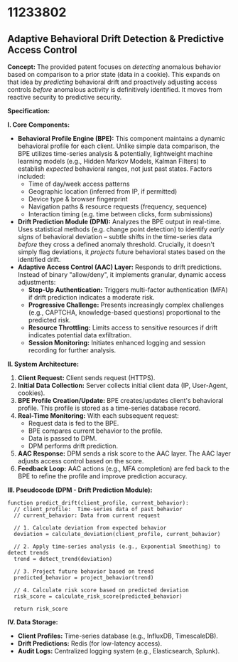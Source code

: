 # 11233802

## Adaptive Behavioral Drift Detection & Predictive Access Control

**Concept:** The provided patent focuses on *detecting* anomalous behavior based on comparison to a prior state (data in a cookie). This expands on that idea by *predicting* behavioral drift and proactively adjusting access controls *before* anomalous activity is definitively identified. It moves from reactive security to predictive security.

**Specification:**

**I. Core Components:**

*   **Behavioral Profile Engine (BPE):** This component maintains a dynamic behavioral profile for each client. Unlike simple data comparison, the BPE utilizes time-series analysis & potentially, lightweight machine learning models (e.g., Hidden Markov Models, Kalman Filters) to establish *expected* behavioral ranges, not just past states. Factors included:
    *   Time of day/week access patterns
    *   Geographic location (inferred from IP, if permitted)
    *   Device type & browser fingerprint
    *   Navigation paths & resource requests (frequency, sequence)
    *   Interaction timing (e.g. time between clicks, form submissions)
*   **Drift Prediction Module (DPM):** Analyzes the BPE output in real-time. Uses statistical methods (e.g. change point detection) to identify *early signs* of behavioral deviation – subtle shifts in the time-series data *before* they cross a defined anomaly threshold. Crucially, it doesn't simply flag deviations, it *projects* future behavioral states based on the identified drift.
*   **Adaptive Access Control (AAC) Layer:** Responds to drift predictions. Instead of binary "allow/deny", it implements granular, dynamic access adjustments:
    *   **Step-Up Authentication:**  Triggers multi-factor authentication (MFA) if drift prediction indicates a moderate risk.
    *   **Progressive Challenge:**  Presents increasingly complex challenges (e.g., CAPTCHA, knowledge-based questions) proportional to the predicted risk.
    *   **Resource Throttling:**  Limits access to sensitive resources if drift indicates potential data exfiltration.
    *   **Session Monitoring:**  Initiates enhanced logging and session recording for further analysis.

**II. System Architecture:**

1.  **Client Request:** Client sends request (HTTPS).
2.  **Initial Data Collection:** Server collects initial client data (IP, User-Agent, cookies).
3.  **BPE Profile Creation/Update:** BPE creates/updates client's behavioral profile.  This profile is stored as a time-series database record.
4.  **Real-Time Monitoring:** With each subsequent request:
    *   Request data is fed to the BPE.
    *   BPE compares current behavior to the profile.
    *   Data is passed to DPM.
    *   DPM performs drift prediction.
5.  **AAC Response:** DPM sends a risk score to the AAC layer. The AAC layer adjusts access control based on the score.
6.  **Feedback Loop:** AAC actions (e.g., MFA completion) are fed back to the BPE to refine the profile and improve prediction accuracy.

**III. Pseudocode (DPM - Drift Prediction Module):**

```
function predict_drift(client_profile, current_behavior):
  // client_profile:  Time-series data of past behavior
  // current_behavior: Data from current request

  // 1. Calculate deviation from expected behavior
  deviation = calculate_deviation(client_profile, current_behavior)

  // 2. Apply time-series analysis (e.g., Exponential Smoothing) to detect trends
  trend = detect_trend(deviation)

  // 3. Project future behavior based on trend
  predicted_behavior = project_behavior(trend)

  // 4. Calculate risk score based on predicted deviation
  risk_score = calculate_risk_score(predicted_behavior)

  return risk_score
```

**IV. Data Storage:**

*   **Client Profiles:** Time-series database (e.g., InfluxDB, TimescaleDB).
*   **Drift Predictions:**  Redis (for low-latency access).
*   **Audit Logs:**  Centralized logging system (e.g., Elasticsearch, Splunk).
